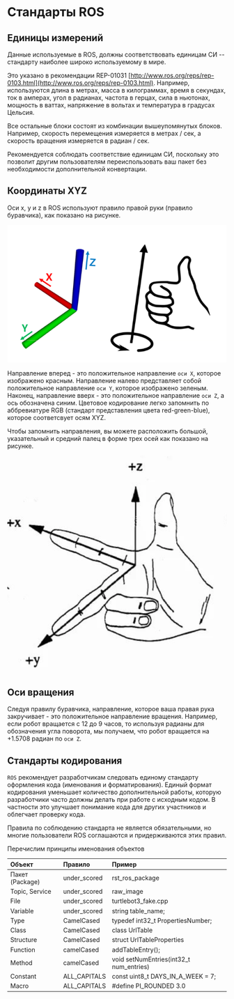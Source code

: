 # Стандарты ROS

## Единицы измерений

Данные используемые в ROS, должны соответствовать единицам СИ -- стандарту наиболее широко используемому в мире.

Это указано в рекомендации REP-01031 [http://www.ros.org/reps/rep-0103.html](http://www.ros.org/reps/rep-0103.html). Например, используются длина в метрах, масса в килограммах, время в секундах, ток в амперах, угол в радианах, частота в герцах, сила в ньютонах, мощность в ваттах, напряжение в вольтах и температура в градусах Цельсия.

Все остальные блоки состоят из комбинации вышеупомянутых блоков. Например, скорость перемещения измеряется в метрах / сек, а скорость вращения измеряется в радиан / сек.

Рекомендуется соблюдать соответствие единицам СИ, поскольку это позволит другим пользователям переиспользовать ваш пакет без необходимости дополнительной конвертации.

## Координаты XYZ

Оси x, y и z в ROS используют правило правой руки \(правило буравчика\), как показано на рисунке.

![](../.gitbook/assets/burav.png)

Направление вперед - это положительное направление `оси X`, которое изображено ​​красным. Направление налево представляет собой положительное направление `оси Y`, которое изображено зеленым. Наконец, направление вверх - это положительное направление `оси Z`, а ось обозначена ​​синим. Цветовое кодирование легко запомнить по аббревиатуре RGB \(стандарт представления цвета red-green-blue\), которое соответсвует осям XYZ.

Чтобы запомнить направления, вы можете расположить большой, указательный и средний палец в форме трех осей как показано на рисунке.

![](../.gitbook/assets/hand_axis.png)

## Оси вращения

Следуя правилу буравчика, направление, которое ваша правая рука закручивает - это положительное направление вращения. Например, если робот вращается с 12 до 9 часов, то используя радианы для обозначения угла поворота, мы получаем, что робот вращается на +1.5708 радиан по `оси Z`.

## Стандарты кодирования

`ROS` рекомендует разработчикам следовать единому стандарту оформления кода \(именования и форматирования\). Единый формат кодирования уменьшает количество дополнительной работы, которую разработчики часто должны делать при работе с исходным кодом. В частности это улучшает понимание кода для других участников и облегчает проверку кода.

Правила по соблюдению стандарта не является обязательными, но многие пользователи ROS соглашаются и придерживаются этих правил.

Перечислим принципы именования объектов

| Объект | Правило | Пример |
| :--- | :--- | :--- |
| Пакет \(Package\) | under\_scored | rst\_ros\_package |
| Topic, Service | under\_scored | raw\_image |
| File | under\_scored | turtlebot3\_fake.cpp |
| Variable | under\_scored | string table\_name; |
| Type | CamelCased | typedef int32\_t PropertiesNumber; |
| Class | CamelCased | class UrlTable |
| Structure | CamelCased | struct UrlTableProperties |
| Function | camelCased | addTableEntry\(\); |
| Method | camelCased | void setNumEntries\(int32\_t num\_entries\) |
| Constant | ALL\_CAPITALS | const uint8\_t DAYS\_IN\_A\_WEEK = 7; |
| Macro | ALL\_CAPITALS | \#define PI\_ROUNDED 3.0 |

